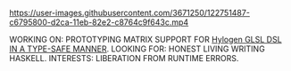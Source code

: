 https://user-images.githubusercontent.com/3671250/122751487-c6795800-d2ca-11eb-82e2-c8764c9f643c.mp4

WORKING ON: PROTOTYPING MATRIX SUPPORT FOR [Hylogen GLSL DSL IN A TYPE-SAFE MANNER](https://github.com/adpextwindong/hylogen).
LOOKING FOR: HONEST LIVING WRITING HASKELL.
INTERESTS: LIBERATION FROM RUNTIME ERRORS.
<!--
**adpextwindong/adpextwindong** is a ✨ _special_ ✨ repository because its `README.md` (this file) appears on your GitHub profile.

Here are some ideas to get you started:

- 🔭 I’m currently working on ...
- 🌱 I’m currently learning ...
- 👯 I’m looking to collaborate on ...
- 🤔 I’m looking for help with ...
- 💬 Ask me about ...
- 📫 How to reach me: ...
- 😄 Pronouns: ...
- ⚡ Fun fact: ...
-->
